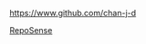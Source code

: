 
<!-- Give link to your github home page -->
<span id="github">https://www.github.com/chan-j-d</span>

<!-- Give your internal and external projects related to the module -->
<span id="projects">[RepoSense](https://github.com/reposense/RepoSense)</span>